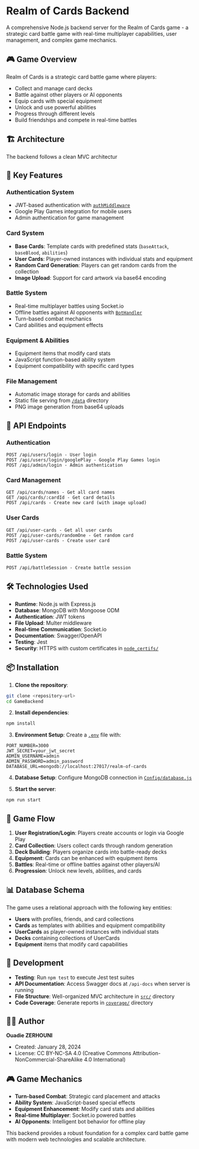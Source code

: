 # Realm of Cards Backend

A comprehensive Node.js backend server for the Realm of Cards game - a strategic card battle game with real-time multiplayer capabilities, user management, and complex game mechanics.

## 🎮 Game Overview

Realm of Cards is a strategic card battle game where players:
- Collect and manage card decks
- Battle against other players or AI opponents
- Equip cards with special equipment
- Unlock and use powerful abilities
- Progress through different levels
- Build friendships and compete in real-time battles

## 🏗️ Architecture
The backend follows a clean MVC architectur

## 🚀 Key Features

### **Authentication System**
- JWT-based authentication with [`authMiddleware`](src/middlewares/authMiddleware.js)
- Google Play Games integration for mobile users
- Admin authentication for game management

### **Card System**
- **Base Cards**: Template cards with predefined stats (`baseAttack`, `baseBlood`, `abilities`)
- **User Cards**: Player-owned instances with individual stats and equipment
- **Random Card Generation**: Players can get random cards from the collection
- **Image Upload**: Support for card artwork via base64 encoding

### **Battle System**
- Real-time multiplayer battles using Socket.io
- Offline battles against AI opponents with [`BotHandler`](src/classes/battle/BotHandler.js)
- Turn-based combat mechanics
- Card abilities and equipment effects

### **Equipment & Abilities**
- Equipment items that modify card stats
- JavaScript function-based ability system
- Equipment compatibility with specific card types

### **File Management**
- Automatic image storage for cards and abilities
- Static file serving from [`/data`](src/data/) directory
- PNG image generation from base64 uploads

## 📡 API Endpoints

### **Authentication**
```
POST /api/users/login - User login
POST /api/users/login/googlePlay - Google Play Games login
POST /api/admin/login - Admin authentication
```

### **Card Management**
```
GET /api/cards/names - Get all card names
GET /api/cards/:cardId - Get card details
POST /api/cards - Create new card (with image upload)
```

### **User Cards**
```
GET /api/user-cards - Get all user cards
POST /api/user-cards/randomOne - Get random card
POST /api/user-cards - Create user card
```

### **Battle System**
```
POST /api/battleSession - Create battle session
```

## 🛠️ Technologies Used

- **Runtime**: Node.js with Express.js
- **Database**: MongoDB with Mongoose ODM
- **Authentication**: JWT tokens
- **File Upload**: Multer middleware
- **Real-time Communication**: Socket.io
- **Documentation**: Swagger/OpenAPI
- **Testing**: Jest
- **Security**: HTTPS with custom certificates in [`node_certifs/`](node_certifs/)

## 📦 Installation

1. **Clone the repository**:
```bash
git clone <repository-url>
cd GameBackend
```

2. **Install dependencies**:
```bash
npm install
```

3. **Environment Setup**:
Create a [`.env`](.env) file with:
```env
PORT_NUMBER=3000
JWT_SECRET=your_jwt_secret
ADMIN_USERNAME=admin
ADMIN_PASSWORD=admin_password
DATABASE_URL=mongodb://localhost:27017/realm-of-cards
```

4. **Database Setup**:
Configure MongoDB connection in [`Config/database.js`](Config/database.js)

5. **Start the server**:
```bash
npm run start
```

## 🎯 Game Flow

1. **User Registration/Login**: Players create accounts or login via Google Play
2. **Card Collection**: Users collect cards through random generation
3. **Deck Building**: Players organize cards into battle-ready decks
4. **Equipment**: Cards can be enhanced with equipment items
5. **Battles**: Real-time or offline battles against other players/AI
6. **Progression**: Unlock new levels, abilities, and cards

## 📊 Database Schema

The game uses a relational approach with the following key entities:
- **Users** with profiles, friends, and card collections
- **Cards** as templates with abilities and equipment compatibility
- **UserCards** as player-owned instances with individual stats
- **Decks** containing collections of UserCards
- **Equipment** items that modify card capabilities

## 🔧 Development

- **Testing**: Run `npm test` to execute Jest test suites
- **API Documentation**: Access Swagger docs at `/api-docs` when server is running
- **File Structure**: Well-organized MVC architecture in [`src/`](src/) directory
- **Code Coverage**: Generate reports in [`coverage/`](coverage/) directory

## 👨‍💻 Author

**Ouadie ZERHOUNI**
- Created: January 28, 2024
- License: CC BY-NC-SA 4.0 (Creative Commons Attribution-NonCommercial-ShareAlike 4.0 International)

## 🎮 Game Mechanics

- **Turn-based Combat**: Strategic card placement and attacks
- **Ability System**: JavaScript-based special effects
- **Equipment Enhancement**: Modify card stats and abilities
- **Real-time Multiplayer**: Socket.io powered battles
- **AI Opponents**: Intelligent bot behavior for offline play

This backend provides a robust foundation for a complex card battle game with modern web technologies and scalable architecture.